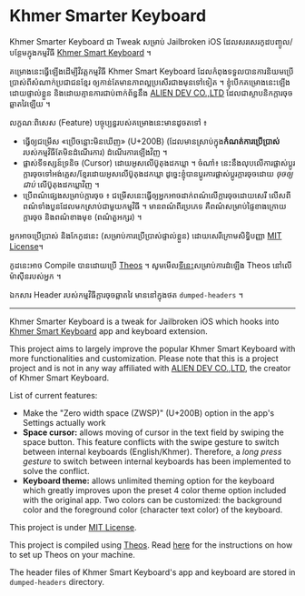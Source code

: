 # Khmer Smarter Keyboard

Khmer Smarter Keyboard ជា Tweak សម្រាប់​ Jailbroken iOS ដែល​សរសេរ​កូដ​បញ្ចូល/បន្ថែម​ក្នុង​កម្មវិធី [Khmer Smart Keyboard](https://appsto.re/us/JW1x3.i) ។

គម្រោង​នេះ​ធ្វើ​ឡើង​ដើម្បី​វិវត្ត​កម្មវិធី Khmer Smart Keyboard ដែល​កំពុង​ទទួល​បាន​ការ​និយម​ប្រើ​ប្រាស់​ពី​សំណាក់​ប្រជាជន​ខ្មែរ ឲ្យ​កាន់​តែ​មាន​ភាព​ល្អ​ប្រសើរ​ជាង​មុន​ទៅ​ទៀត ។ ខ្ញុំ​បើក​គម្រោង​នេះ​ឡើង​ដោយ​ផ្ទាល់​ខ្លួន និង​ដោយ​គ្មាន​ការ​ជាប់​ពាក់​ព័ន្ធ​នឹង​ [ALIEN DEV CO.,LTD](http://alien-dev.com) ដែល​ជា​ស្ថាបនិក​ក្ដារ​ចុច​ឆ្លាត​វៃ​ឡើយ ។

លក្ខណៈ​ពិសេស (Feature) បច្ចុប្បន្នរបស់​គម្រោង​នេះ​មាន​ដូច​តទៅ ៖
* ធ្វើ​ឲ្យ​ជម្រើស «ប្រើចន្លោះមិនឃើញ» (U+200B) (ដែល​មាន​ស្រាប់​ក្នុង​ **កំណត់ការប្រើប្រាស់** របស់​កម្មវិធី​តែ​មិន​ដំណើរ​ការ) ដំណើរ​ការឡើង​វិញ ។
* ផ្លាស់​ទី​ទស្សន៍ទ្រនិច (Cursor) ដោយ​អូស​លើ​ប៊ូតុង​ដក​ឃ្លា ។ ចំណាំ៖ នេះ​នឹង​លុប​លើ​ការ​ផ្លាស់​ប្ដូរ​ក្ដារ​ចុច​ទៅ​អង់គ្លេស/ខ្មែរ​ដោយ​អូស​លើ​ប៊ូតុង​ដក​ឃ្លា ដូច្នេះ​ខ្ញុំ​បាន​ប្ដូរ​ការ​ផ្លាស់​ប្ដូរ​ក្ដារចុច​ដោយ *​ចុច​ឲ្យ​ជាប់​* លើ​ប៊ូតុង​ដក​ឃ្លា​វិញ ។
* ប្រើ​ពណ៌​ផ្សេង​សម្រាប់​ក្ដារ​ចុច ៖ ជម្រើស​នេះ​ធ្វើ​ឲ្យ​អ្នក​អាច​ដាក់​ពណ៌​លើ​ក្ដារ​ចុច​ដោយ​សេរី លើស​ពី​ពណ៌​ទាំង​បួន​ដែល​មក​ស្រាប់​ជា​មួយ​កម្មវិធី ។ មាន​ពណ៌​ពីរ​ប្រភេទ គឺ​ពណ៌​សម្រាប់​ផ្ទៃ​ខាង​ក្រោយ​ក្ដារ​ចុច និង​ពណ៌​ខាង​មុខ (ពណ៌​តួ​អក្សរ) ។

អ្នក​អាច​ប្រើ​ប្រាស់ និង​កែ​កូដ​នេះ (សម្រាប់​ការ​ប្រើ​ប្រាស់​ផ្ទាល់​ខ្លួន) ដោយ​សេរី​ក្រោម​សិទ្ធិបញ្ញា [MIT License](http://choosealicense.com/licenses/mit/)។

កូដ​នេះ​អាច​ Compile បាន​ដោយ​ប្រើ [Theos](https://github.com/theos/theos) ។ សូម​មើល​[ទី​នេះ​](https://github.com/theos/theos/wiki/Installation) សម្រាប់​ការ​ដំឡើង Theos នៅ​លើ​ម៉ាស៊ីន​របស់​អ្នក ។

ឯកសារ Header របស់​កម្មវិធី​ក្ដារចុចឆ្លាតវៃ មាន​នៅ​ក្នុង​ថត ``dumped-headers`` ។

---

Khmer Smarter Keyboard is a tweak for Jailbroken iOS which hooks into [Khmer Smart Keyboard](https://appsto.re/us/JW1x3.i) app and keyboard extension.

This project aims to largely improve the popular Khmer Smart Keyboard with more functionalities and customization. Please note that this is a project project and is not in any way affiliated with [ALIEN DEV CO.,LTD](http://alien-dev.com), the creator of Khmer Smart Keyboard.

List of current features:
* Make the "Zero width space (ZWSP)" (U+200B) option in the app's Settings actually work
* **Space cursor:** allows moving of cursor in the text field by swiping the space button. This feature conflicts with the swipe gesture to switch between internal keyboards (English/Khmer). Therefore, a *long press gesture* to switch between internal keyboards has been implemented to solve the conflict.
* **Keyboard theme:** allows unlimited theming option for the keyboard which greatly improves upon the preset 4 color theme option included with the original app. Two colors can be customized: the background color and the foreground color (character text color) of the keyboard.

This project is under [MIT License](http://choosealicense.com/licenses/mit/).

This project is compiled using [Theos](https://github.com/theos/theos). Read [here](https://github.com/theos/theos/wiki/Installation) for the instructions on how to set up Theos on your machine.

The header files of Khmer Smart Keyboard's app and keyboard are stored in ``dumped-headers`` directory.
